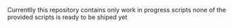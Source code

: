 Currentlly this repository contains only work in progress scripts
none of the provided scripts is ready to be shiped yet

